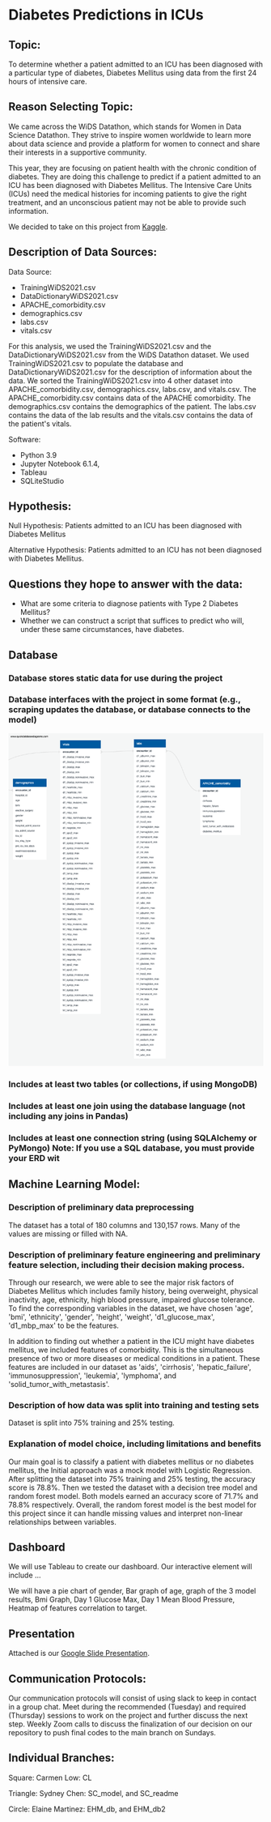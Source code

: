 # Diabetes Predictions in ICUs

## Topic:
To determine whether a patient admitted to an ICU has been diagnosed with a particular type of diabetes, Diabetes Mellitus using data from the first 24 hours of intensive care.

## Reason Selecting Topic:
We came across the WiDS Datathon, which stands for Women in Data Science Datathon. They strive to inspire women worldwide to learn more about data science and provide a platform for women to connect and share their interests in a supportive community.

This year, they are focusing on patient health with the chronic condition of diabetes. They are doing this challenge to predict if a patient admitted to an ICU has been diagnosed with Diabetes Mellitus. The Intensive Care Units (ICUs) need the medical histories for incoming patients to give the right treatment, and an unconscious patient may not be able to provide such information. 

We decided to take on this project from [Kaggle](https://www.kaggle.com/c/widsdatathon2021/).

## Description of Data Sources: 
Data Source:
- TrainingWiDS2021.csv
- DataDictionaryWiDS2021.csv 
- APACHE_comorbidity.csv
- demographics.csv
- labs.csv
- vitals.csv

For this analysis, we used the TrainingWiDS2021.csv and the DataDictionaryWiDS2021.csv from the WiDS Datathon dataset. We used TrainingWiDS2021.csv to populate the database and DataDictionaryWiDS2021.csv for the description of information about the data. We sorted the TrainingWiDS2021.csv into 4 other dataset into APACHE_comorbidity.csv, demographics.csv, labs.csv, and vitals.csv. The APACHE_comorbidity.csv contains data of the APACHE comorbidity. The demographics.csv contains the demographics of the patient. The labs.csv contains the data of the lab results and the vitals.csv contains the data of the patient's vitals.

Software: 
- Python 3.9
- Jupyter Notebook 6.1.4, 
- Tableau
- SQLiteStudio

## Hypothesis:
Null Hypothesis: Patients admitted to an ICU has been diagnosed with Diabetes Mellitus

Alternative Hypothesis: Patients admitted to an ICU has not been diagnosed with Diabetes Mellitus.

## Questions they hope to answer with the data:
- What are some criteria to diagnose patients with Type 2 Diabetes Mellitus?
- Whether we can construct a script that suffices to predict who will, under these same circumstances, have diabetes.

## Database
 
### Database stores static data for use during the project 

### Database interfaces with the project in some format (e.g., scraping updates the database, or database connects to the model) 

![Diabetes_DB_Erd](./Database/diabetes_db_erd.png)

### Includes at least two tables (or collections, if using MongoDB) 

### Includes at least one join using the database language (not including any joins in Pandas) 

### Includes at least one connection string (using SQLAlchemy or PyMongo) Note: If you use a SQL database, you must provide your ERD wit

## Machine Learning Model:

### Description of preliminary data preprocessing 

The dataset has a total of 180 columns and 130,157 rows. Many of the values are missing or filled with NA. 

### Description of preliminary feature engineering and preliminary feature selection, including their decision making process. 

Through our research, we were able to see the major risk factors of Diabetes Mellitus which includes family history, being overweight, physical inactivity, age, ethnicity, high blood pressure, impaired glucose tolerance. To find the corresponding variables in the dataset, we have chosen 'age', 'bmi', 'ethnicity', 'gender', 'height', 'weight', 'd1_glucose_max', 'd1_mbp_max' to be the features.

 In addition to finding out whether a patient in the ICU might have diabetes mellitus, we included features of comorbidity. This is the simultaneous presence of two or more diseases or medical conditions in a patient. These features are included in our dataset as 'aids', 'cirrhosis', 'hepatic_failure', 'immunosuppression', 'leukemia', 'lymphoma', and 'solid_tumor_with_metastasis'.

### Description of how data was split into training and testing sets

Dataset is split into 75% training and 25% testing. 

### Explanation of model choice, including limitations and benefits

Our main goal is to classify a patient with diabetes mellitus or no diabetes mellitus, the Initial approach was a mock model with Logistic Regression. After splitting the dataset into 75% training and 25% testing, the accuracy score is 78.8%. Then we tested the dataset with a decision tree model and random forest model. Both models earned an accuracy score of 71.7% and 78.8% respectively. Overall, the random forest model is the best model for this project since it can handle missing values and interpret non-linear relationships between variables.

## Dashboard
We will use Tableau to create our dashboard. Our interactive element will include ...

We will have a pie chart of gender, Bar graph of age, graph of the 3 model results, Bmi Graph, Day 1 Glucose Max, Day 1 Mean Blood Pressure, Heatmap of features correlation to target.

## Presentation
Attached is our [Google Slide Presentation](https://docs.google.com/presentation/d/1SHAZMGU8j-jV8phY3CD1I5t1VpVGjprBJdyDsmeiYfk/edit#slide=id.gc3e862a1f2_0_36).

## Communication Protocols:
Our communication protocols will consist of using slack to keep in contact in a group chat. Meet during the recommended (Tuesday) and required (Thursday) sessions to work on the project and further discuss the next step. Weekly Zoom calls to discuss the finalization of our decision on our repository to push final codes to the main branch on Sundays.

## Individual Branches:
Square: Carmen Low: CL

Triangle: Sydney Chen: SC_model, and SC_readme

Circle: Elaine Martinez: EHM_db, and EHM_db2